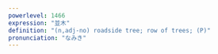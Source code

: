 ```yaml
---
powerlevel: 1466
expression: "並木"
definition: "(n,adj-no) roadside tree; row of trees; (P)"
pronunciation: "なみき"
---
```

